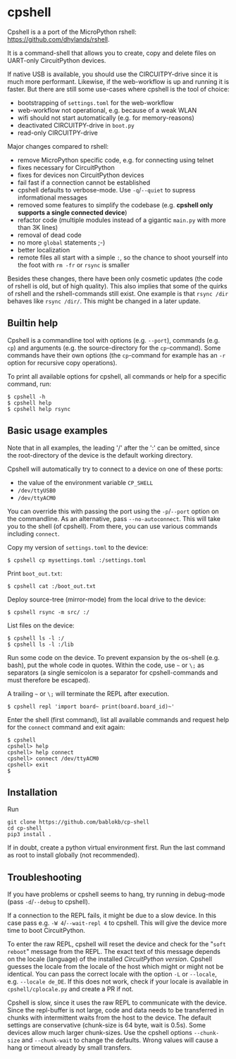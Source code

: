 cpshell
=======

Cpshell is a a port of the MicroPython rshell: <https://github.com/dhylands/rshell>.

It is a command-shell that allows you to create, copy and delete files on
UART-only CircuitPython devices.

If native USB is available, you should use the CIRCUITPY-drive since it
is much more performant. Likewise, if the web-workflow is up and running
it is faster. But there are still some use-cases where cpshell is the tool
of choice:

  - bootstrapping of `settings.toml` for the web-workflow
  - web-workflow not operational, e.g. because of a weak WLAN
  - wifi should not start automatically (e.g. for memory-reasons)
  - deactivated CIRCUITPY-drive in `boot.py`
  - read-only CIRCUITPY-drive

Major changes compared to rshell:

  - remove MicroPython specific code, e.g. for connecting using telnet
  - fixes necessary for CircuitPython
  - fixes for devices non CircuitPython devices
  - fail fast if a connection cannot be established
  - cpshell defaults to verbose-mode. Use `-q`/`--quiet` to supress
    informational messages
  - removed some features to simplify the codebase
    (e.g. **cpshell only supports a single connected device**)
  - refactor code (multiple modules instead of a gigantic
    `main.py` with more than 3K lines)
  - removal of dead code
  - no more `global` statements ;-)
  - better localization
  - remote files all start with a simple `:`, so the chance to shoot
    yourself into the foot with `rm -fr` or `rsync` is smaller

Besides these changes, there have been only cosmetic updates (the code
of rshell is old, but of high quality). This also implies that some of
the quirks of rshell and the rshell-commands still exist. One example
is that `rsync /dir` behaves like `rsync /dir/`. This might be changed
in a later update.


Builtin help
------------

Cpshell is a commandline tool with options (e.g. `--port`),
commands (e.g. `cp`) and arguments (e.g. the source-directory for the
`cp`-command). Some commands have their own options (the `cp`-command
for example has an `-r` option for recursive copy operations).

To print all available options for cpshell, all commands or help for a
specific command, run:


    $ cpshell -h
    $ cpshell help
    $ cpshell help rsync


Basic usage examples
--------------------

Note that in all examples, the leading '/' after the ':' can be omitted,
since the root-directory of the device is the default working directory.

Cpshell will automatically try to connect to a device on one of these
ports:

  - the value of the environment variable `CP_SHELL`
  - `/dev/ttyUSB0`
  - `/dev/ttyACM0`

You can override this with passing the port using the `-p`/`--port`
option on the commandline. As an alternative, pass
`--no-autoconnect`. This will take you to the shell (of cpshell). From
there, you can use various commands including `connect`.

Copy my version of `settings.toml` to the device:

    $ cpshell cp mysettings.toml :/settings.toml

Print `boot_out.txt`:

    $ cpshell cat :/boot_out.txt

Deploy source-tree (mirror-mode) from the local drive to the device:

    $ cpshell rsync -m src/ :/

List files on the device:

    $ cpshell ls -l :/
    $ cpshell ls -l :/lib

Run some code on the device. To prevent expansion by the os-shell
(e.g. bash), put the whole code in quotes. Within the code, use
`~` or `\;` as separators (a single semicolon is a separator for
cpshell-commands and must therefore be escaped).

A trailing `~` or `\;` will terminate the REPL after execution.

    $ cpshell repl 'import board~ print(board.board_id)~'

Enter the shell (first command), list all available commands and
request help for the `connect` command and exit again:

    $ cpshell
    cpshell> help
    cpshell> help connect
    cpshell> connect /dev/ttyACM0
    cpshell> exit
    $


Installation
------------

Run

    git clone https://github.com/bablokb/cp-shell
    cd cp-shell
    pip3 install .

If in doubt, create a python virtual environment first. Run the last command
as root to install globally (not recommended).


Troubleshooting
---------------

If you have problems or cpshell seems to hang, try running in
debug-mode (pass `-d`/`--debug` to cpshell).

If a connection to the REPL fails, it might be due to a slow
device. In this case pass e.g. `-W 4`/`--wait-repl 4` to cpshell. This
will give the device more time to boot CircuitPython.

To enter the raw REPL, cpshell will reset the device and check for the
"`soft reboot`" message from the REPL. The exact text of this message
depends on the locale (language) of the installed *CircuitPython
version*. Cpshell guesses the locale from the locale of the host which
might or might not be identical. You can pass the correct locale with
the option `-L` or `--locale`, e.g. `--locale de_DE`.  If this does
not work, check if your locale is available in `cpshell/cplocale.py`
and create a PR if not.

Cpshell is slow, since it uses the raw REPL to communicate with the
device.  Since the repl-buffer is not large, code and data needs to be
transferred in chunks with intermittent waits from the host to the
device. The default settings are conservative (chunk-size is 64 byte,
wait is 0.5s). Some devices allow much larger chunk-sizes. Use the
cpshell options `--chunk-size` and `--chunk-wait` to change the
defaults. Wrong values will cause a hang or timeout already by small
transfers.
